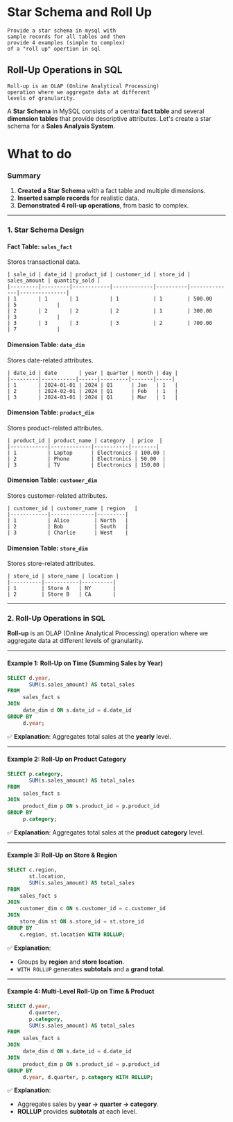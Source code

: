 # Star Schema and Roll Up

	Provide a star schema in mysql with 
	sample records for all tables and then 
	provide 4 examples (simple to complex) 
	of a "roll up" opertion in sql

## Roll-Up Operations in SQL

	Roll-up is an OLAP (Online Analytical Processing) 
 	operation where we aggregate data at different 
  	levels of granularity.


A **Star Schema** in MySQL consists of a central **fact table** and several **dimension tables** that provide descriptive attributes. Let's create a star schema for a **Sales Analysis System**.

# What to do

### **Summary**
1. **Created a Star Schema** with a fact table and multiple dimensions.
2. **Inserted sample records** for realistic data.
3. **Demonstrated 4 roll-up operations**, from basic to complex.


---

### **1. Star Schema Design**
#### **Fact Table: `sales_fact`**
Stores transactional data.

~~~
| sale_id | date_id | product_id | customer_id | store_id | sales_amount | quantity_sold |
|---------|---------|------------|-------------|----------|--------------|---------------|
| 1       | 1       | 1          | 1           | 1        | 500.00       | 5             |
| 2       | 2       | 2          | 2           | 1        | 300.00       | 3             |
| 3       | 3       | 3          | 3           | 2        | 700.00       | 7             |
~~~

#### **Dimension Table: `date_dim`**
Stores date-related attributes.

~~~
| date_id | date       | year | quarter | month | day |
|---------|-----------|------|---------|-------|-----|
| 1       | 2024-01-01 | 2024 | Q1      | Jan   | 1   |
| 2       | 2024-02-01 | 2024 | Q1      | Feb   | 1   |
| 3       | 2024-03-01 | 2024 | Q1      | Mar   | 1   |
~~~

#### **Dimension Table: `product_dim`**
Stores product-related attributes.

~~~
| product_id | product_name | category  | price  |
|------------|-------------|-----------|--------|
| 1          | Laptop      | Electronics | 100.00 |
| 2          | Phone       | Electronics | 50.00  |
| 3          | TV          | Electronics | 150.00 |
~~~

#### **Dimension Table: `customer_dim`**
Stores customer-related attributes.

~~~
| customer_id | customer_name | region   |
|------------|--------------|---------|
| 1          | Alice        | North   |
| 2          | Bob          | South   |
| 3          | Charlie      | West    |
~~~

#### **Dimension Table: `store_dim`**
Stores store-related attributes.

~~~
| store_id | store_name | location |
|----------|-----------|----------|
| 1        | Store A   | NY       |
| 2        | Store B   | CA       |
~~~
---

### **2. Roll-Up Operations in SQL**
**Roll-up** is an OLAP (Online Analytical Processing) operation where we aggregate data at different levels of granularity.

---

#### **Example 1: Roll-Up on Time (Summing Sales by Year)**

```sql
SELECT d.year, 
       SUM(s.sales_amount) AS total_sales
FROM 
     sales_fact s
JOIN 
     date_dim d ON s.date_id = d.date_id
GROUP BY 
     d.year;
```
✅ **Explanation**: Aggregates total sales at the **yearly** level.

---

#### **Example 2: Roll-Up on Product Category**

```sql
SELECT p.category, 
       SUM(s.sales_amount) AS total_sales
FROM 
     sales_fact s
JOIN 
     product_dim p ON s.product_id = p.product_id
GROUP BY 
     p.category;
```

✅ **Explanation**: Aggregates total sales at the **product category** level.

---

#### **Example 3: Roll-Up on Store & Region**

```sql
SELECT c.region, 
       st.location, 
       SUM(s.sales_amount) AS total_sales
FROM 
    sales_fact s
JOIN 
    customer_dim c ON s.customer_id = c.customer_id
JOIN 
    store_dim st ON s.store_id = st.store_id
GROUP BY 
    c.region, st.location WITH ROLLUP;
```

✅ **Explanation**:  
- Groups by **region** and **store location**.  
- `WITH ROLLUP` generates **subtotals** and a **grand total**.

---

#### **Example 4: Multi-Level Roll-Up on Time & Product**

```sql
SELECT d.year, 
       d.quarter, 
       p.category, 
       SUM(s.sales_amount) AS total_sales
FROM 
     sales_fact s
JOIN 
     date_dim d ON s.date_id = d.date_id
JOIN 
     product_dim p ON s.product_id = p.product_id
GROUP BY 
     d.year, d.quarter, p.category WITH ROLLUP;
```

✅ **Explanation**:  
- Aggregates sales by **year → quarter → category**.  
- **ROLLUP** provides **subtotals** at each level.



